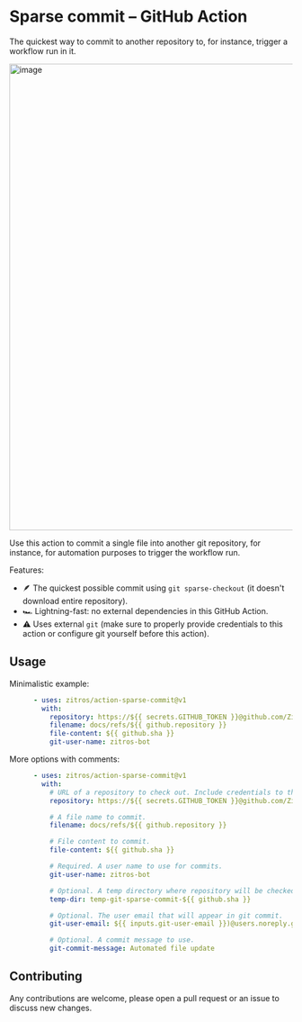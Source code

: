 # Sparse commit – GitHub Action

The quickest way to commit to another repository to, for instance, trigger a workflow run in it.

<img width="829" alt="image" src="https://user-images.githubusercontent.com/4989256/160355592-4873f626-1d17-4006-ac10-876590dd2357.png">

Use this action to commit a single file into another git repository, for instance, for automation purposes to trigger
the workflow run.

Features:

+ 🪶 The quickest possible commit using `git sparse-checkout` (it doesn't download entire repository).
+ 🏎 Lightning-fast: no external dependencies in this GitHub Action.
+ ⚠️ Uses external `git` (make sure to properly provide credentials to this action or configure git yourself before this action).

## Usage

Minimalistic example:

```yaml
      - uses: zitros/action-sparse-commit@v1
        with:
          repository: https://${{ secrets.GITHUB_TOKEN }}@github.com/ZitRos/action-sparse-commit
          filename: docs/refs/${{ github.repository }}
          file-content: ${{ github.sha }}
          git-user-name: zitros-bot
```

More options with comments:

```yaml
      - uses: zitros/action-sparse-commit@v1
        with:
          # URL of a repository to check out. Include credentials to this URL if needed.
          repository: https://${{ secrets.GITHUB_TOKEN }}@github.com/ZitRos/action-sparse-commit

          # A file name to commit.
          filename: docs/refs/${{ github.repository }}

          # File content to commit.
          file-content: ${{ github.sha }}

          # Required. A user name to use for commits.
          git-user-name: zitros-bot

          # Optional. A temp directory where repository will be checked out.
          temp-dir: temp-git-sparse-commit-${{ github.sha }}

          # Optional. The user email that will appear in git commit.
          git-user-email: ${{ inputs.git-user-email }})@users.noreply.github.com

          # Optional. A commit message to use.
          git-commit-message: Automated file update
```

## Contributing

Any contributions are welcome, please open a pull request or an issue to discuss new changes.
